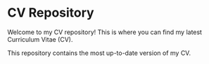 # CV Repository

Welcome to my CV repository! This is where you can find my latest Curriculum Vitae (CV).

This repository contains the most up-to-date version of my CV.
